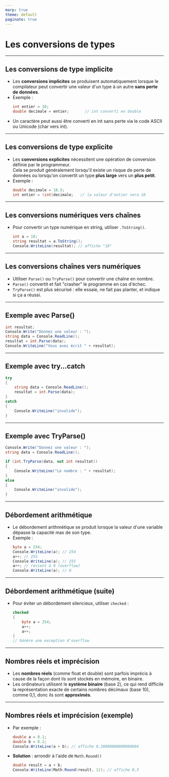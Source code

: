```yaml
---
marp: true
theme: default
paginate: true
---
```


# Les conversions de types

---

## Les conversions de type implicite

- Les **conversions implicites** se produisent automatiquement lorsque le compilateur peut convertir une valeur d'un type à un autre **sans perte de données**.
- Exemple :
    ```csharp
    int entier = 10;
    double decimale = entier;       // int converti en double
    ```
- Un caractère peut aussi être converti en int sans perte via le code ASCII ou Unicode (char vers int).

---

## Les conversions de type explicite

- Les **conversions explicites** nécessitent une opération de conversion définie par le programmeur.  
  Cela se produit généralement lorsqu'il existe un risque de perte de données ou lorsqu'on convertit un type **plus large** vers un **plus petit**.
- Exemple :
    ```csharp
    double decimale = 10.5;
    int entier = (int)decimale;   // la valeur d'entier sera 10
    ```

---

## Les conversions numériques vers chaînes

- Pour convertir un type numérique en string, utiliser `.ToString()`.
  ```csharp
  int a = 10;
  string resultat = a.ToString();
  Console.WriteLine(resultat); // affiche "10"
  ```

---

## Les conversions chaînes vers numériques

- Utiliser `Parse()` ou `TryParse()` pour convertir une chaîne en nombre.
- `Parse()` convertit et fait "crasher" le programme en cas d'échec.
- `TryParse()` est plus sécurisé : elle essaie, ne fait pas planter, et indique si ça a réussi.

---

## Exemple avec Parse()

```csharp
int resultat;
Console.Write("Donnez une valeur : ");
string data = Console.ReadLine();
resultat = int.Parse(data);
Console.WriteLine("Vous avez écrit " + resultat);
```

---

## Exemple avec try...catch

```csharp
try
{
    string data = Console.ReadLine();
    resultat = int.Parse(data);
}
catch
{
    Console.WriteLine("invalide");
}
```

---

## Exemple avec TryParse()

```csharp
Console.Write("Donnez une valeur : ");
string data = Console.ReadLine();

if (int.TryParse(data, out int resultat))
{
    Console.WriteLine("Le nombre : " + resultat);
}
else
{
    Console.WriteLine("invalide");
}
```

---

## Débordement arithmétique

- Le débordement arithmétique se produit lorsque la valeur d'une variable dépasse la capacité max de son type.
- Exemple :
  ```csharp
  byte a = 254;
  Console.WriteLine(a); // 254
  a++; // 255
  Console.WriteLine(a); // 255
  a++; // revient à 0 (overflow)
  Console.WriteLine(a); // 0
  ```

---

## Débordement arithmétique (suite)

- Pour éviter un débordement silencieux, utiliser `checked` :
  ```csharp
  checked
  {
      byte a = 254;
      a++;
      a++;
  }
  // Génère une exception d'overflow
  ```

---

## Nombres réels et imprécision

- Les **nombres réels** (comme float et double) sont parfois imprécis à cause de la façon dont ils sont stockés en mémoire, en binaire. 
- Les ordinateurs utilisent le **système binaire** (base 2), ce qui rend difficile la représentation exacte de certains nombres décimaux (base 10), comme 0,1, donc ils sont **approximés**.

---

## Nombres réels et imprécision (exemple)

- Par exemple :
  ```csharp
  double a = 0.1;
  double b = 0.2;
  Console.WriteLine(a + b); // affiche 0,30000000000000004
  ```

- **Solution** : arrondir à l'aide de `Math.Round()`
  ```csharp
  double result = a + b;
  Console.WriteLine(Math.Round(result, 1)); // affiche 0,3
  ```
